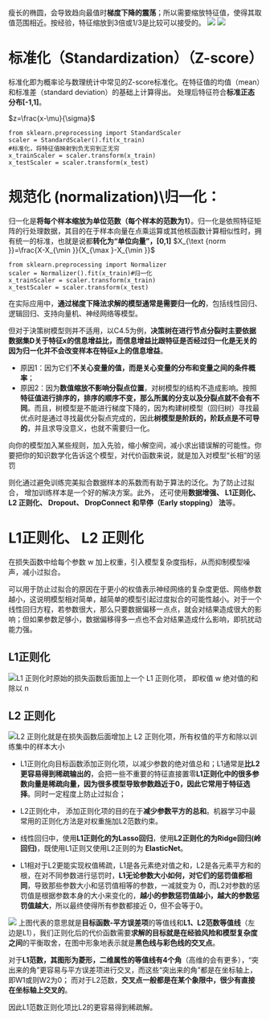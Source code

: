 



瘦长的椭圆，会导致趋向最值时**梯度下降的震荡**；所以需要缩放特征值，使得其取值范围相近。按经验，特征缩放到3倍或1/3是比较可以接受的。
![](https://upload-images.jianshu.io/upload_images/18339009-7b8e05b9f479e6b8.png?imageMogr2/auto-orient/strip%7CimageView2/2/w/1240)
![](https://upload-images.jianshu.io/upload_images/18339009-e94b1c23eb15233a?imageMogr2/auto-orient/strip%7CimageView2/2/w/1240)




# 标准化（Standardization）（Z-score）
标准化即为概率论与数理统计中常见的Z-score标准化。在特征值的均值（mean）和标准差（standard deviation）的基础上计算得出。
处理后特征符合**标准正态分布[-1,1]**。

$z=\frac{x-\mu}{\sigma}$
```
from sklearn.preprocessing import StandardScaler
scaler = StandardScaler().fit(x_train)  
#标准化，将特征值映射到负无穷到正无穷
x_trainScaler = scaler.transform(x_train) 
x_testScaler = scaler.transform(x_test)
```


# 规范化 (normalization)\归一化：
归一化是**将每个样本缩放为单位范数（每个样本的范数为1）**。归一化是依照特征矩阵的行处理数据，其目的在于样本向量在点乘运算或其他核函数计算相似性时，拥有统一的标准，也就是说都**转化为“单位向量”，[0,1]**
$X_{\text {norm }}=\frac{X-X_{\min }}{X_{\max }-X_{\min }}$



```
from sklearn.preprocessing import Normalizer
scaler = Normalizer().fit(x_train)#归一化
x_trainScaler = scaler.transform(x_train)
x_testScaler = scaler.transform(x_test)  
```

在实际应用中，**通过梯度下降法求解的模型通常是需要归一化的**，包括线性回归、逻辑回归、支持向量机、神经网络等模型。

但对于決策树模型则并不适用，以C4.5为例，**决策树在进行节点分裂时主要依据数据集D关于特征x的信息增益比，而信息增益比跟特征是否经过归一化是无关的因为归ー化并不会改变样本在特征x上的信息增益**。

- 原因1：因为它们**不关心变量的值，而是关心变量的分布和变量之间的条件概率**；
- 原因2：因为**数值缩放不影响分裂点位置**，对树模型的结构不造成影响。按照**特征值进行排序的，排序的顺序不变，那么所属的分支以及分裂点就不会有不同**。而且，树模型是不能进行梯度下降的，因为构建树模型（回归树）寻找最优点时是通过寻找最优分裂点完成的，因此**树模型是阶跃的，阶跃点是不可导的**，并且求导没意义，也就不需要归一化。







向你的模型加入某些规则，加入先验，缩小解空间，减小求出错误解的可能性。你要把你的知识数学化告诉这个模型，对代价函数来说，就是加入对模型“长相”的惩罚

则化通过避免训练完美拟合数据样本的系数而有助于算法的泛化。为了防止过拟合， 增加训练样本是一个好的解决方案。此外， 还可使用**数据增强、 L1正则化、 L2 正则化、 Dropout、 DropConnect 和早停（Early stopping） 法**等。

# L1正则化、 L2 正则化
在损失函数中给每个参数 w 加上权重，引入模型复杂度指标，从而抑制模型噪声，减小过拟合。 

可以用于防止过拟合的原因在于更小的权值表示神经网络的复杂度更低、网络参数越小，这说明模型相对简单，越简单的模型引起过度拟合的可能性越小。对于一个线性回归方程，若参数很大，那么只要数据偏移一点点，就会对结果造成很大的影响；但如果参数足够小，数据偏移得多一点也不会对结果造成什么影响，即抗扰动能力强。

## L1正则化
![L1 正则化时原始的损失函数后面加上一个 L1 正则化项， 即权值 w 绝对值的和除以 n](https://upload-images.jianshu.io/upload_images/18339009-3a8edd4d8c144f16.png?imageMogr2/auto-orient/strip%7CimageView2/2/w/1240)
##  L2 正则化
![L2 正则化就是在损失函数后面增加上 L2 正则化项，所有权值的平方和除以训练集中的样本大小](https://upload-images.jianshu.io/upload_images/18339009-24b804ecfe54eef4.png?imageMogr2/auto-orient/strip%7CimageView2/2/w/1240)

-  L1正则化向目标函数添加正则化项，以减少参数的绝对值总和；L1通常是**比L2更容易得到稀疏输出的**，会把一些不重要的特征直接置零**L1正则化中的很多参数向量是稀疏向量，因为很多模型导致参数趋近于0，因此它常用于特征选择**。同时一定程度上防止过拟合； 

- L2正则化中， 添加正则化项的目的在于**减少参数平方的总和**。机器学习中最常用的正则化方法是对权重施加L2范数约束。

- 线性回归中，使用**L1正则化的为Lasso回归**，使用**L2正则化的为Ridge回归(岭回归)**，既使用L1正则又使用L2正则的为 **ElasticNet**。

- L1相对于L2更能实现权值稀疏，L1是各元素绝对值之和，L2是各元素平方和的根，在对不同参数进行惩罚时，**L1无论参数大小如何，对它们的惩罚值都相同**，导致那些参数大小和惩罚值相等的参数，一减就变为 0，而L2对参数的惩罚值是根据参数本身的大小来变化的，**越小的参数惩罚值越小，越大的参数惩罚值越大**，所以最终使得所有参数都接近 0，但不会等于0。

![](https://upload-images.jianshu.io/upload_images/18339009-80f4594af295dd20.png?imageMogr2/auto-orient/strip%7CimageView2/2/w/1240)
上图代表的意思就是**目标函数-平方误差项**的等值线和**L1、L2范数等值线**（左边是L1），我们正则化后的代价函数需要**求解的目标就是在经验风险和模型复杂度之间**的平衡取舍，在图中形象地表示就是**黑色线与彩色线的交叉点**。

对于**L1范数，其图形为菱形，二维属性的等值线有4个角**（高维的会有更多），“突出来的角”更容易与平方误差项进行交叉，而这些“突出来的角”都是在坐标轴上，即W1或则W2为0；
而对于L2范数，**交叉点一般都是在某个象限中，很少有直接在坐标轴上交叉的**。

因此L1范数正则化项比L2的更容易得到稀疏解。